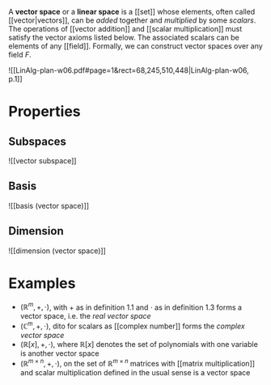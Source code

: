 
A **vector space** or a **linear space** is a [[set]] whose elements, often called [[vector|vectors]], can be *added* together and *multiplied* by some *scalars*. The operations of [[vector addition]] and [[scalar multiplication]] must satisfy the vector axioms listed below. The associated scalars can be elements of any [[field]]. Formally, we can construct vector spaces over any field $F$.

![[LinAlg-plan-w06.pdf#page=1&rect=68,245,510,448|LinAlg-plan-w06, p.1]]


# Properties

## Subspaces
![[vector subspace]]


## Basis
![[basis (vector space)]]


## Dimension
![[dimension (vector space)]]


# Examples

- $(\mathbb{R}^{m}, +, \cdot)$, with $+$ as in definition 1.1 and $\cdot$ as in definition 1.3 forms a vector space, i.e. the *real vector space*
- $(\mathbb{C}^{m}, +, \cdot)$, dito for scalars as [[complex number]] forms the *complex vector space*
- $(\mathbb{R}[x], +, \cdot)$, where $\mathbb{R}[x]$ denotes the set of polynomials with one variable is another vector space
- $(\mathbb{R}^{m\times n}, +, \cdot)$, on the set of $\mathbb{R}^{m \times n}$ matrices with [[matrix multiplication]] and scalar multiplication defined in the usual sense is a vector space

